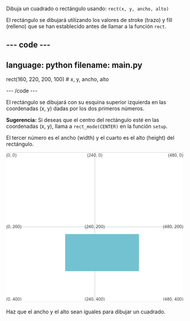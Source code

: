 Dibuja un cuadrado o rectángulo usando: `rect(x, y, ancho, alto)`

El rectángulo se dibujará utilizando los valores de stroke (trazo) y fill (relleno) que se han establecido antes de llamar a la función `rect`.

--- code ---
---
language: python
filename: main.py
---

  rect(160, 220, 200, 100) # x, y, ancho, alto

--- /code ---

El rectángulo se dibujará con su esquina superior izquierda en las coordenadas (x, y) dadas por los dos primeros números.

**Sugerencia:** Si deseas que el centro del rectángulo esté en las coordenadas (x, y), llama a `rect_mode(CENTER)` en la función `setup`.

El tercer número es el ancho (width) y el cuarto es el alto (height) del rectángulo.

![El área de salida que muestra un rectángulo centrado alrededor de x 160, y 220 con ancho 200 y alto 100](images/example.png)

Haz que el ancho y el alto sean iguales para dibujar un cuadrado.

